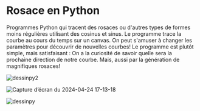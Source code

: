 # Rosace en Python

Programmes Python qui tracent des rosaces ou d'autres types de formes moins régulières utilisant des cosinus et sinus. Le programme trace la courbe au cours du temps sur un canvas. On peut s'amuser à changer les paramètres pour découvrir de nouvelles courbes! Le programme est plutôt simple, mais satisfaisant : On a la curiosité de savoir quelle sera la prochaine direction de notre courbe. Mais, aussi par la génération de magnifiques rosaces!

![dessinpy2](https://github.com/MSengler/Rosace-en-Python/assets/144023830/5a42beeb-4f34-4553-84a6-d948540bdbb4)

![Capture d’écran du 2024-04-24 17-13-18](https://github.com/MSengler/Rosace-en-Python/assets/144023830/3c99ff35-2e98-400a-bce5-db8bb1c7faad)

![dessinpy](https://github.com/MSengler/Rosace-en-Python/assets/144023830/c175086c-138d-4f08-bb37-15da9084b786)

